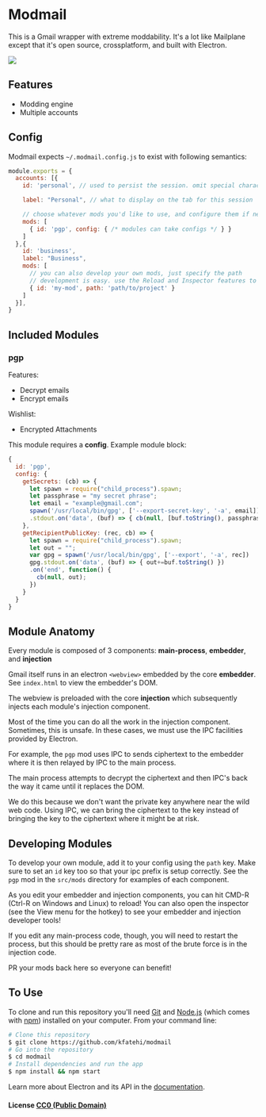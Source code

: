 # Modmail

This is a Gmail wrapper with extreme moddability. It's a lot like Mailplane except that it's open source, crossplatform, and built with Electron.

![](https://raw.githubusercontent.com/kfatehi/modmail/master/images/logo.png)

## Features

* Modding engine
* Multiple accounts

## Config

Modmail expects `~/.modmail.config.js` to exist with following semantics:

```js
module.exports = {
  accounts: [{
    id: 'personal', // used to persist the session. omit special characters/spaces

    label: "Personal", // what to display on the tab for this session

    // choose whatever mods you'd like to use, and configure them if necessary
    mods: [
      { id: 'pgp', config: { /* modules can take configs */ } }
    ]
  },{
    id: 'business',
    label: "Business",
    mods: [
      // you can also develop your own mods, just specify the path
      // development is easy. use the Reload and Inspector features to build mods quickly
      { id: 'my-mod', path: 'path/to/project' }
    ]
  }],
}
```

## Included Modules

### pgp

Features:
* Decrypt emails
* Encrypt emails

Wishlist:
* Encrypted Attachments

This module requires a **config**. Example module block:

```js
{
  id: 'pgp',
  config: {
    getSecrets: (cb) => {
      let spawn = require("child_process").spawn;
      let passphrase = "my secret phrase";
      let email = "example@gmail.com";
      spawn('/usr/local/bin/gpg', ['--export-secret-key', '-a', email])
      .stdout.on('data', (buf) => { cb(null, [buf.toString(), passphrase]) });
    },
    getRecipientPublicKey: (rec, cb) => {
      let spawn = require("child_process").spawn;
      let out = "";
      var gpg = spawn('/usr/local/bin/gpg', ['--export', '-a', rec])
      gpg.stdout.on('data', (buf) => { out+=buf.toString() })
      .on('end', function() {
        cb(null, out);
      })
    }
  }
}
```

## Module Anatomy

Every module is composed of 3 components: **main-process**, **embedder**, and **injection**

Gmail itself runs in an electron `<webview>` embedded by the core **embedder**. See `index.html` to view the embedder's DOM.

The webview is preloaded with the core **injection** which subsequently injects each module's injection component.

Most of the time you can do all the work in the injection component. Sometimes, this is unsafe. In these cases, we must use the IPC facilities provided by Electron.

For example, the `pgp` mod uses IPC to sends ciphertext to the embedder where it is then relayed by IPC to the main process.

The main process attempts to decrypt the ciphertext and then IPC's back the way it came until it replaces the DOM.

We do this because we don't want the private key anywhere near the wild web code. Using IPC, we can bring the ciphertext to the key instead of bringing the key to the ciphertext where it might be at risk.

## Developing Modules

To develop your own module, add it to your config using the `path` key. Make sure to set an `id` key too so that your ipc prefix is setup correctly. See the `pgp` mod in the `src/mods` directory for examples of each component.

As you edit your embedder and injection components, you can hit CMD-R (Ctrl-R on Windows and Linux) to reload! You can also open the inspector (see the View menu for the hotkey) to see your embedder and injection developer tools!

If you edit any main-process code, though, you will need to restart the process, but this should be pretty rare as most of the brute force is in the injection code.

PR your mods back here so everyone can benefit!

## To Use

To clone and run this repository you'll need [Git](https://git-scm.com) and [Node.js](https://nodejs.org/en/download/) (which comes with [npm](http://npmjs.com)) installed on your computer. From your command line:

```bash
# Clone this repository
$ git clone https://github.com/kfatehi/modmail
# Go into the repository
$ cd modmail
# Install dependencies and run the app
$ npm install && npm start
```

Learn more about Electron and its API in the [documentation](http://electron.atom.io/docs/latest).

#### License [CC0 (Public Domain)](LICENSE.md)
